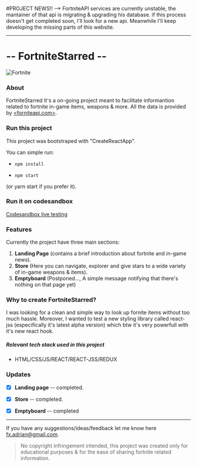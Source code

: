 #PROJECT NEWS!!
--> FortniteAPI services are currently unstable, the mantainer of that api is migrating & upgrading his database. if this process doesn't get completed soon, I'll look for a new api. Meanwhile I'll keep developing the missing parts of this website.

---

# -- FortniteStarred --

![Fortnite](https://s.pngkit.com/png/small/542-5420737_fortnite-llama-head-fortnite-playground-mode-logo.png)

### About

FortniteStarred It's a on-going project meant to facilitate informantion related to fortnite in-game items, weapons & more. All the data is provided by [<forniteapi.com>](https://fortniteapi.com).

### Run this project

This project was bootstraped with "CreateReactApp".

You can simple run:

- `npm install`

- `npm start`

(or yarn start if you prefer it).

### Run it on codesandbox

[Codesandbox live testing](https://codesandbox.io/s/fornite-api-react-pxjzc)

### Features

Currently the project have three main sections:

1. **Landing Page** (contains a brief introduction about fortnite and in-game news).
2. **Store** (Here you can navigate, explorer and give stars to a wide variety of in-game weapons & items).
3. **Emptyboard** (Postponed..., A simple message notifying that there's nothing on that page yet)

### Why to create FortniteStarred?

I was looking for a clean and simple way to look up fornite items without too much hassle. Moreover, I wanted to test a new styling library called react-jss (especifically it's latest alpha version) which btw it's very powerfull with it's new react hook.

##### Relevant tech stack used in this project

- HTML/CSS/JS/REACT/REACT-JSS/REDUX

### Updates

-[x] **Landing page** -- completed.

-[x] **Store** -- completed.

-[x] **Emptyboard** -- completed

---

If you have any suggestions/ideas/feedback let me know here <fx.adrian@gmail.com>.

> No copyright infringement intended, this project was created only for educational purposes & for the ease of sharing fortnite related information.
